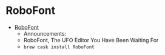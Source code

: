 # RoboFont
- [RoboFont](https://robofont.com/)
  -  Announcements:
  - RoboFont, The UFO Editor You Have Been Waiting For
  - `brew cask install RoboFont`
